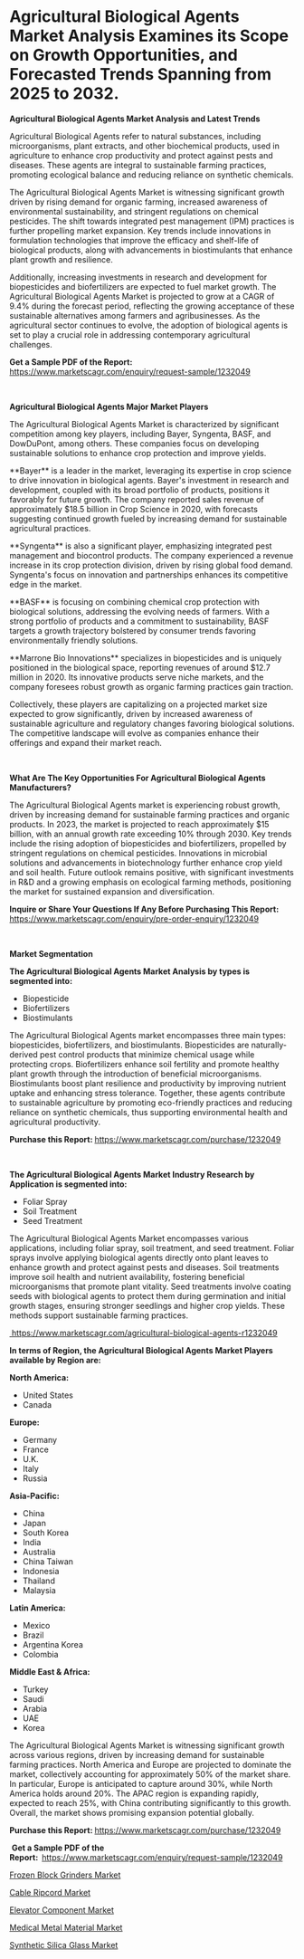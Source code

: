 <p><h1>Agricultural Biological Agents Market Analysis Examines its Scope on Growth Opportunities, and Forecasted Trends Spanning from 2025 to 2032.</h1></p><p><strong>Agricultural Biological Agents Market Analysis and Latest Trends</strong></p>
<p><p>Agricultural Biological Agents refer to natural substances, including microorganisms, plant extracts, and other biochemical products, used in agriculture to enhance crop productivity and protect against pests and diseases. These agents are integral to sustainable farming practices, promoting ecological balance and reducing reliance on synthetic chemicals. </p><p>The Agricultural Biological Agents Market is witnessing significant growth driven by rising demand for organic farming, increased awareness of environmental sustainability, and stringent regulations on chemical pesticides. The shift towards integrated pest management (IPM) practices is further propelling market expansion. Key trends include innovations in formulation technologies that improve the efficacy and shelf-life of biological products, along with advancements in biostimulants that enhance plant growth and resilience. </p><p>Additionally, increasing investments in research and development for biopesticides and biofertilizers are expected to fuel market growth. The Agricultural Biological Agents Market is projected to grow at a CAGR of 9.4% during the forecast period, reflecting the growing acceptance of these sustainable alternatives among farmers and agribusinesses. As the agricultural sector continues to evolve, the adoption of biological agents is set to play a crucial role in addressing contemporary agricultural challenges.</p></p>
<p><strong>Get a Sample PDF of the Report:&nbsp;</strong> <a href="https://www.marketscagr.com/enquiry/request-sample/1232049?utm_campaign=2038&utm_medium=2&utm_source=Github&utm_content=ia&utm_term=02022025&utm_id=agricultural-biological-agents">https://www.marketscagr.com/enquiry/request-sample/1232049</a></p>
<p>&nbsp;</p>
<p><strong>Agricultural Biological Agents Major Market Players</strong></p>
<p><p>The Agricultural Biological Agents Market is characterized by significant competition among key players, including Bayer, Syngenta, BASF, and DowDuPont, among others. These companies focus on developing sustainable solutions to enhance crop protection and improve yields. </p><p>**Bayer** is a leader in the market, leveraging its expertise in crop science to drive innovation in biological agents. Bayer's investment in research and development, coupled with its broad portfolio of products, positions it favorably for future growth. The company reported sales revenue of approximately $18.5 billion in Crop Science in 2020, with forecasts suggesting continued growth fueled by increasing demand for sustainable agricultural practices.</p><p>**Syngenta** is also a significant player, emphasizing integrated pest management and biocontrol products. The company experienced a revenue increase in its crop protection division, driven by rising global food demand. Syngenta's focus on innovation and partnerships enhances its competitive edge in the market.</p><p>**BASF** is focusing on combining chemical crop protection with biological solutions, addressing the evolving needs of farmers. With a strong portfolio of products and a commitment to sustainability, BASF targets a growth trajectory bolstered by consumer trends favoring environmentally friendly solutions.</p><p>**Marrone Bio Innovations** specializes in biopesticides and is uniquely positioned in the biological space, reporting revenues of around $12.7 million in 2020. Its innovative products serve niche markets, and the company foresees robust growth as organic farming practices gain traction.</p><p>Collectively, these players are capitalizing on a projected market size expected to grow significantly, driven by increased awareness of sustainable agriculture and regulatory changes favoring biological solutions. The competitive landscape will evolve as companies enhance their offerings and expand their market reach.</p></p>
<p>&nbsp;</p>
<p><strong>What Are The Key Opportunities For Agricultural Biological Agents Manufacturers?</strong></p>
<p><p>The Agricultural Biological Agents market is experiencing robust growth, driven by increasing demand for sustainable farming practices and organic products. In 2023, the market is projected to reach approximately $15 billion, with an annual growth rate exceeding 10% through 2030. Key trends include the rising adoption of biopesticides and biofertilizers, propelled by stringent regulations on chemical pesticides. Innovations in microbial solutions and advancements in biotechnology further enhance crop yield and soil health. Future outlook remains positive, with significant investments in R&D and a growing emphasis on ecological farming methods, positioning the market for sustained expansion and diversification.</p></p>
<p><strong>Inquire or Share Your Questions If Any Before Purchasing This Report:</strong> <a href="https://www.marketscagr.com/enquiry/pre-order-enquiry/1232049?utm_campaign=2038&utm_medium=2&utm_source=Github&utm_content=ia&utm_term=02022025&utm_id=agricultural-biological-agents">https://www.marketscagr.com/enquiry/pre-order-enquiry/1232049</a></p>
<p>&nbsp;</p>
<p><strong>Market Segmentation</strong></p>
<p><strong>The Agricultural Biological Agents Market Analysis by types is segmented into:</strong></p>
<p><ul><li>Biopesticide</li><li>Biofertilizers</li><li>Biostimulants</li></ul></p>
<p><p>The Agricultural Biological Agents market encompasses three main types: biopesticides, biofertilizers, and biostimulants. Biopesticides are naturally-derived pest control products that minimize chemical usage while protecting crops. Biofertilizers enhance soil fertility and promote healthy plant growth through the introduction of beneficial microorganisms. Biostimulants boost plant resilience and productivity by improving nutrient uptake and enhancing stress tolerance. Together, these agents contribute to sustainable agriculture by promoting eco-friendly practices and reducing reliance on synthetic chemicals, thus supporting environmental health and agricultural productivity.</p></p>
<p><strong>Purchase this Report:&nbsp;</strong><a href="https://www.marketscagr.com/purchase/1232049?utm_campaign=2038&utm_medium=2&utm_source=Github&utm_content=ia&utm_term=02022025&utm_id=agricultural-biological-agents">https://www.marketscagr.com/purchase/1232049</a></p>
<p>&nbsp;</p>
<p><strong>The Agricultural Biological Agents Market Industry Research by Application is segmented into:</strong></p>
<p><ul><li>Foliar Spray</li><li>Soil Treatment</li><li>Seed Treatment</li></ul></p>
<p><p>The Agricultural Biological Agents Market encompasses various applications, including foliar spray, soil treatment, and seed treatment. Foliar sprays involve applying biological agents directly onto plant leaves to enhance growth and protect against pests and diseases. Soil treatments improve soil health and nutrient availability, fostering beneficial microorganisms that promote plant vitality. Seed treatments involve coating seeds with biological agents to protect them during germination and initial growth stages, ensuring stronger seedlings and higher crop yields. These methods support sustainable farming practices.</p></p>
<p><a href="https://www.marketscagr.com/agricultural-biological-agents-r1232049?utm_campaign=2038&utm_medium=2&utm_source=Github&utm_content=ia&utm_term=02022025&utm_id=agricultural-biological-agents">&nbsp;https://www.marketscagr.com/agricultural-biological-agents-r1232049</a></p>
<p><strong>In terms of Region, the Agricultural Biological Agents Market Players available by Region are:</strong></p>
<p>
    <p> <strong> North America: </strong>
        <ul>
            <li>United States</li>
            <li>Canada</li>
        </ul>
        </p> 
    <p> <strong> Europe: </strong>
        <ul>
            <li>Germany</li>
            <li>France</li>
            <li>U.K.</li>
            <li>Italy</li>
            <li>Russia</li>
        </ul>
        </p> 
    <p> <strong> Asia-Pacific: </strong>
        <ul>
            <li>China</li>
            <li>Japan</li>
            <li>South Korea</li>
            <li>India</li>
            <li>Australia</li>
            <li>China Taiwan</li>
            <li>Indonesia</li>
            <li>Thailand</li>
            <li>Malaysia</li>
        </ul>
        </p> 
    <p> <strong> Latin America: </strong>
        <ul>
            <li>Mexico</li>
            <li>Brazil</li>
            <li>Argentina Korea</li>
            <li>Colombia</li>
        </ul>
        </p> 
    <p> <strong> Middle East & Africa: </strong>
        <ul>
            <li>Turkey</li>
            <li>Saudi</li>
            <li>Arabia</li>
            <li>UAE</li>
            <li>Korea</li>
        </ul>
    </p>
    </p>
<p><p>The Agricultural Biological Agents Market is witnessing significant growth across various regions, driven by increasing demand for sustainable farming practices. North America and Europe are projected to dominate the market, collectively accounting for approximately 50% of the market share. In particular, Europe is anticipated to capture around 30%, while North America holds around 20%. The APAC region is expanding rapidly, expected to reach 25%, with China contributing significantly to this growth. Overall, the market shows promising expansion potential globally.</p></p>
<p><strong>Purchase this Report: </strong><a href="https://www.marketscagr.com/purchase/1232049?utm_campaign=2038&utm_medium=2&utm_source=Github&utm_content=ia&utm_term=02022025&utm_id=agricultural-biological-agents">https://www.marketscagr.com/purchase/1232049</a></p>
<p>&nbsp;<strong>Get a Sample PDF of the Report:&nbsp;&nbsp;</strong><a href="https://www.marketscagr.com/enquiry/request-sample/1232049?utm_campaign=2038&utm_medium=2&utm_source=Github&utm_content=ia&utm_term=02022025&utm_id=agricultural-biological-agents">https://www.marketscagr.com/enquiry/request-sample/1232049</a></p>
<p><strong></strong></p>
<p><p><a href="https://www.linkedin.com/pulse/data-global-frozen-block-grinders-markets-share-size-growth-zjxze?utm_campaign=2038&utm_medium=2&utm_source=Github&utm_content=ia&utm_term=02022025&utm_id=agricultural-biological-agents">Frozen Block Grinders Market</a></p><p><a href="https://www.linkedin.com/pulse/cable-ripcord-report-industry-analysis-growth-projections-tafce?utm_campaign=2038&utm_medium=2&utm_source=Github&utm_content=ia&utm_term=02022025&utm_id=agricultural-biological-agents">Cable Ripcord Market</a></p><p><a href="https://www.linkedin.com/pulse/elevator-component-market-growth-forecast-83-cagr-from-2025-gym2e?utm_campaign=2038&utm_medium=2&utm_source=Github&utm_content=ia&utm_term=02022025&utm_id=agricultural-biological-agents">Elevator Component Market</a></p><p><a href="https://www.linkedin.com/pulse/market-dynamics-detailed-examination-medical-metal-material-jkuhe?utm_campaign=2038&utm_medium=2&utm_source=Github&utm_content=ia&utm_term=02022025&utm_id=agricultural-biological-agents">Medical Metal Material Market</a></p><p><a href="https://www.linkedin.com/pulse/insights-synthetic-silica-glass-market-competitor-evaluation-lz9xe?utm_campaign=2038&utm_medium=2&utm_source=Github&utm_content=ia&utm_term=02022025&utm_id=agricultural-biological-agents">Synthetic Silica Glass Market</a></p></p>